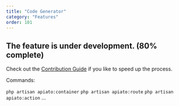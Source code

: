 ```yaml
---
title: "Code Generator"
category: "Features"
order: 101
---
```




## The feature is under development. (80% complete)

Check out the [Contribution Guide](http://apiato.io/B.general/contribution/) if you like to speed up the process.

Commands:

`php artisan apiato:container`
`php artisan apiato:route`
`php artisan apiato:action`
...
